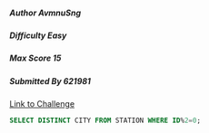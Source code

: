 ##### Author AvmnuSng
##### Difficulty Easy
##### Max Score 15
##### Submitted By 621981

[Link to Challenge](https://www.hackerrank.com/challenges/weather-observation-station-3//)


```sql
SELECT DISTINCT CITY FROM STATION WHERE ID%2=0;
```
